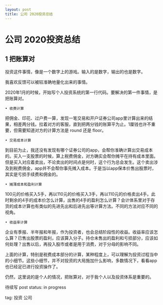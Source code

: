 ```yaml
---
layout: post
title: 公司 2020投资总结
---
```


# 公司 2020投资总结

## 1 把账算对

投资这件事情，像是一个数字上的游戏。输入的是数字，输出的也是数字。

我喜欢反馈可以被较准确地量化出来的事情。

2020年1月的时候，开始写个人投资系统的第一行代码。要解决的第一件事情，是把账算对。

	• 收费计算

把佣金、印花、过户费一算，发现一笔交易和开户证券公司app里计算出来的结果，相差两分钱。拉着对方的客服，直到把两分钱的账算平为止。1厘钱也许不重要，但需要知道对方的计算方法是 round 还是 floor。

	• 交易成本计算

到目前为止，我还没有发现有哪个证券公司的app，会帮你准确计算出交易成本的。买入一支股票的时候，算上税费佣金，对方确实会帮你摊平在持有成本里面。但是买入对应着卖出，不论卖出的时间点是何时，这个行为总会发生。这个卖出涉及到税费佣金，app并不会帮你事先摊入成本。于是当以app保本价售出股票时，其实是亏损手续费和佣金的。

	• 摊薄成本和盈利计算

100元的价格买入5手，再以110元的价格买入3手，再以110元的价格卖出4手。此时剩余的4手的成本价怎么计算，出售的4手的盈利怎么计算？会计体系里对于存货的成本计算也有类似的先进先出和后进先出等计算方法。不同的方法对应不同的视角。

	• 收益率计算

企业有季报、半年报和年报，作为投资者，也会总结阶段性的收益。收益率应该怎么算？已售出股票的盈利，应该算入分子。持仓未售出的盈利和亏损部分，应该如何处理？出售以后，再投入股市或者是用于消费，对于分母的影响不同。

上面的计算，特别是税费成本部分的计算，某种程度上，可以理解为投资过程当中的小细节。这些小细节，并不对投资的大局施加什么影响，多数情况下，看看app也已经足已进行投资操作了。

仍然，这里说的是个人的情况，把账算对，对于我个人以及投资体系是重要的。



待续写
post status: in progress

tag: 投资 公司
